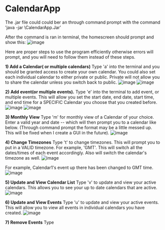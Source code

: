 # CalendarApp

The .jar file could could ber an through command prompt with the command 'java -jar <filepath>\CalendarApp.Jar'

After the command is ran in terminal, the homescreen should prompt and show this:
![image](https://user-images.githubusercontent.com/85138366/152254067-ceeb0eb8-1b7a-481c-bd21-212877428c15.png)
  
Here are proper steps to use the program efficiently otherwise errors will prompt, and you will need to follow them instead of these steps. 
  
**1) Add a Calendar( or multiple calendars)** 
Type 'a' into the terminal and you should be granted access to create your own calendar. You could also set each individual calendar to either private or public. Private will not allow you to share the calendar unless you switch back to public.
![image](https://user-images.githubusercontent.com/85138366/152254529-0109562c-c780-4fe4-a154-5c6f4c1518e2.png)
![image](https://user-images.githubusercontent.com/85138366/152254845-9eb9efca-4019-4882-af9a-dfd3bd4ca474.png)


  
**2) Add event(or multiple events).**
Type 'e' into the terminal to add event, or multiple events. This will allow you set the start date, end date, start time, and end time for a SPECIFIC Calendar you choose that you created before. 
![image](https://user-images.githubusercontent.com/85138366/152255430-74bd4469-ba4a-437e-aab2-dbab4964ab10.png)
![image](https://user-images.githubusercontent.com/85138366/152255463-699c99d3-c0a3-4d6c-83d1-d1ae34b4dc98.png)
  
**3) Monthly View**
Type 'm' for monthly view of a Calendar of your choice. Enter a valid year and date -- which will then prompt you to a calendar like below. (Through command prompt the format may be a little messed up. This will be fixed when I create a GUI in the future).
  ![image](https://user-images.githubusercontent.com/85138366/152256432-6bdcbcb8-0a4b-414f-911f-7553fde51a3e.png)
  
  
**4) Change Timezones** 
Type 't' to change timezones. This will prompt you to put in a VALID timezone. For example, 'GMT'. This will switch all the dates/times of each event accordingly. Also will switch the calendar's timezone as well. 
![image](https://user-images.githubusercontent.com/85138366/152256918-25f0b8cc-e18a-4538-924e-4c0c621fe1ac.png)
  
For example, Calendar1's event up there has been changed to GMT time.
![image](https://user-images.githubusercontent.com/85138366/152257022-38a6afad-2716-4fef-b203-4273f6e8000f.png)
  
  
  
**5) Update and View Calendar List**
Type 'v' to update and view your active calendars. This allows you to see your up to date calendars that are active. 
![image](https://user-images.githubusercontent.com/85138366/152257168-136d5419-3c08-4b0e-b2f9-17dba2161acf.png)
  
**6) Update and View Events**
Type 'u' to update and view your active events. This will allow you to view all events in individual calendars you have created. 
![image](https://user-images.githubusercontent.com/85138366/152257265-83ea58cc-0e08-40d7-ae98-f45015b69a7f.png)
  
**7) Remove Events**
Type 


  
  
  


  
  



  
